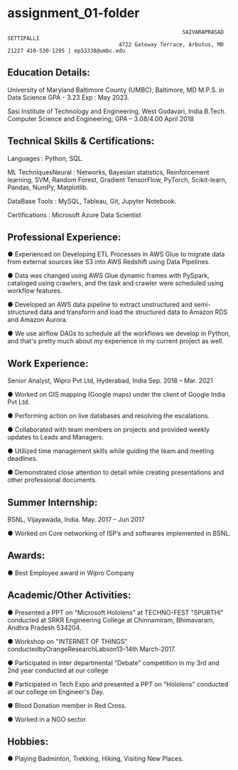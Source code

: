 # assignment_01-folder

                                                           SAIVARAPRASAD SETTIPALLI
                                       4722 Gateway Terrace, Arbutus, MD 21227 410-530-1295 | ep53338@umbc.edu

## Education Details:

University of Maryland Baltimore County (UMBC), Baltimore, MD
M.P.S. in Data Science GPA - 3.23                                                           Exp : May 2023.

Sasi Institute of Technology and Engineering, West Godavari, India B.Tech.
Computer Science and Engineering; GPA – 3.08/4.00                                                 April 2018

## Technical Skills & Certifications: 

Languages : Python, SQL.                                      
 
ML TechniquesNeural : Networks, Bayesian statistics, Reinforcement learning, SVM, Random Forest, Gradient TensorFlow, PyTorch, Scikit-learn, Pandas, NumPy, Matplotlib.

DataBase Tools : MySQL, Tableau, Git, Jupyter Notebook. 

Certifications : Microsoft Azure Data Scientist

## Professional Experience:

● Experienced on Developing ETL Processes in AWS Glue to migrate data from external sources like S3 into AWS Redshift using Data Pipelines.

● Data was changed using AWS Glue dynamic frames with PySpark, cataloged using crawlers, and the task and crawler were scheduled using workflow features.

● Developed an AWS data pipeline to extract unstructured and semi-structured data and transform and load the structured data to Amazon RDS and Amazon Aurora.

● We use airflow DAGs to schedule all the workflows we develop in Python, and that's pretty much about my experience in my current project as well.

## Work Experience:

Senior Analyst, Wipro Pvt Ltd, Hyderabad, India Sep. 2018 – Mar. 2021

● Worked on GIS mapping (Google maps) under the client of Google India Pvt Ltd.

● Performing action on live databases and resolving the escalations.

● Collaborated with team members on projects and provided weekly updates to Leads and Managers.

● Utilized time management skills while guiding the team and meeting deadlines.

● Demonstrated close attention to detail while creating presentations and other professional documents.

## Summer Internship:

BSNL, Vijayawada, India.         May. 2017 – Jun 2017

● Worked on Core networking of ISP’s and softwares implemented in BSNL.

## Awards:

● Best Employee award in Wipro Company

## Academic/Other Activities:

● Presented a PPT on "Microsoft Hololens" at TECHNO-FEST "SPURTHI" conducted at SRKR Engineering College at Chinnamiram, Bhimavaram, Andhra Pradesh 534204.

● Workshop on "INTERNET OF THINGS" conductedbyOrangeResearchLabson13-14th March-2017.

● Participated in inter departmental “Debate” competition in my 3rd and 2nd year conducted at our college

● Participated in Tech Expo and presented a PPT on "Hololens" conducted at our college on Engineer's Day.

● Blood Donation member in Red Cross.

● Worked in a NGO sector.

## Hobbies:

● Playing Badminton, Trekking, Hiking, Visiting New Places.






  
